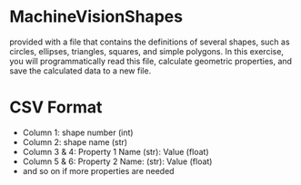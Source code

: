 # MachineVisionShapes
provided with a file that contains the definitions of several shapes, such as circles, ellipses, triangles, squares, and simple polygons.  In this exercise, you will programmatically read this file, calculate geometric properties, and save the calculated data to a new file.

# CSV Format
* Column 1: shape number (int)
* Column 2: shape name (str)
* Column 3 & 4: Property 1 Name (str): Value (float)
* Column 5 & 6: Property 2 Name: (str): Value (float)
* and so on if more properties are needed

